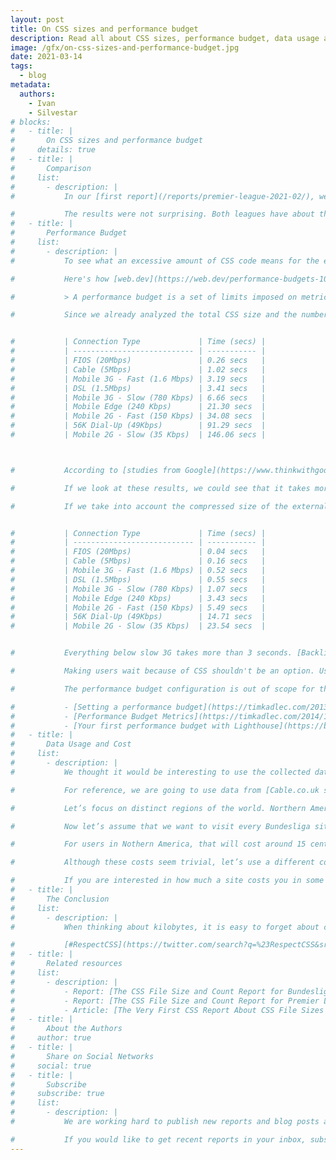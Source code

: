 ```yaml
---
layout: post
title: On CSS sizes and performance budget
description: Read all about CSS sizes, performance budget, data usage and costs in Bundesliga sites.
image: /gfx/on-css-sizes-and-performance-budget.jpg
date: 2021-03-14
tags:
  - blog
metadata:
  authors:
    - Ivan
    - Silvestar
# blocks:
#   - title: |
#       On CSS sizes and performance budget
#     details: true
#   - title: |
#       Comparison
#     list:
#       - description: |
#           In our [first report](/reports/premier-league-2021-02/), we looked at CSS file size and file count in Premier League sites. We felt we couldn’t get all the answers by analyzing just one league, so we decided to create a report of another one—this time, we choose [Bundesliga](/reports/bundesliga-2021-03/).

#           The results were not surprising. Both leagues have about the same amount of CSS code – an excessive amount.
#   - title: |
#       Performance Budget
#     list:
#       - description: |
#           To see what an excessive amount of CSS code means for the end-user, let’s make a Bundesliga performance budget test. Performance budget usually includes HTML, JS, Images, Video, and Fonts, but since this site is dedicated to CSS, we will focus on CSS alone.

#           Here's how [web.dev](https://web.dev/performance-budgets-101/) defines the performance budget:

#           > A performance budget is a set of limits imposed on metrics that affect site performance. This could be the total size of a page, the time it takes to load on a mobile network, or even the number of HTTP requests that are sent. Defining a budget helps get the web performance conversation started. It serves as a point of reference for making decisions about design, technology, and adding features.

#           Since we already analyzed the total CSS size and the number of CSS files, let's see how much time it usually takes to load the CSS code. We are going to use the average amount of external CSS code in Bundesliga sites, ~639KB, with a [Performance budget](https://www.performancebudget.io/) app to determine how much time it takes to load this amount of CSS data. The results are shown in the following table.


#           | Connection Type             | Time (secs) |
#           | --------------------------- | ----------- |
#           | FIOS (20Mbps)               | 0.26 secs   |
#           | Cable (5Mbps)               | 1.02 secs   |
#           | Mobile 3G - Fast (1.6 Mbps) | 3.19 secs   |
#           | DSL (1.5Mbps)               | 3.41 secs   |
#           | Mobile 3G - Slow (780 Kbps) | 6.66 secs   |
#           | Mobile Edge (240 Kbps)      | 21.30 secs  |
#           | Mobile 2G - Fast (150 Kbps) | 34.08 secs  |
#           | 56K Dial-Up (49Kbps)        | 91.29 secs  |
#           | Mobile 2G - Slow (35 Kbps)  | 146.06 secs |



#           According to [studies from Google](https://www.thinkwithgoogle.com/marketing-strategies/app-and-mobile/mobile-page-speed-new-industry-benchmarks/), 3-5 seconds is the critical period when bounce rate starts to increase drastically, and that is for the whole page with all assets.

#           If we look at these results, we could see that it takes more than 6 seconds on slow 3G to load the average external CSS code in Bundesliga sites. Even DSL and fast 3G connections would take 3 seconds to load the CSS.

#           If we take into account the compressed size of the external CSS size, ~103KB, we get the following results:


#           | Connection Type             | Time (secs) |
#           | --------------------------- | ----------- |
#           | FIOS (20Mbps)               | 0.04 secs   |
#           | Cable (5Mbps)               | 0.16 secs   |
#           | Mobile 3G - Fast (1.6 Mbps) | 0.52 secs   |
#           | DSL (1.5Mbps)               | 0.55 secs   |
#           | Mobile 3G - Slow (780 Kbps) | 1.07 secs   |
#           | Mobile Edge (240 Kbps)      | 3.43 secs   |
#           | Mobile 2G - Fast (150 Kbps) | 5.49 secs   |
#           | 56K Dial-Up (49Kbps)        | 14.71 secs  |
#           | Mobile 2G - Slow (35 Kbps)  | 23.54 secs  |


#           Everything below slow 3G takes more than 3 seconds. [Backlinko's analysis](https://backlinko.com/page-speed-stats#load-time-and-compression-level) shows that not all compression is good, and it may not achieve optimal and desired results. Although that analysis is out of the scope of this article, it is worth noting that _“pages that compress 60%-80% of their files perform the worst”_.

#           Making users wait because of CSS shouldn't be an option. Users leave sites [for various reasons](https://www.resourcetechniques.co.uk/news/seo/10-reasons-why-users-leave-your-website-in-10-seconds-101189). The number one reason is slow loading. To limit the size of your CSS code, you could set the performance budget for your project. It could help developers write less CSS code that is reusable and maintainable.

#           The performance budget configuration is out of scope for this article, but you could learn more at the following links:

#           - [Setting a performance budget](https://timkadlec.com/2013/01/setting-a-performance-budget/)
#           - [Performance Budget Metrics](https://timkadlec.com/2014/11/performance-budget-metrics/)
#           - [Your first performance budget with Lighthouse](https://bitsofco.de/your-first-performance-budget-with-lighthouse/)
#   - title: |
#       Data Usage and Cost
#     list:
#       - description: |
#           We thought it would be interesting to use the collected data to discover how much the CSS code would cost in various countries.

#           For reference, we are going to use data from [Cable.co.uk site](https://www.cable.co.uk/mobiles/worldwide-data-pricing/).

#           Let’s focus on distinct regions of the world. Northern America has the most expensive data plans, with almost $15 per GB. Oceania, the Caribbean, Sub-Sarahan Africa, and South America follow with more than $5 per GB. Northern Africa, CIS (former USSR), and Asia (ex. near east) are the cheapest regions.

#           Now let’s assume that we want to visit every Bundesliga site, including the site of Bundesliga itself. The sum of uncompressed CSS code for these sites is around ~12MB.

#           For users in Nothern America, that will cost around 15 cents. For users in Nothern Africa, that will cost about 3 cents.

#           Although these costs seem trivial, let’s use a different context here. 12MB is 1.17% of the 1GB, which means that you users will spend ~1% of their data plans to download CSS alone for these sites. We don’t think that is trivial.

#           If you are interested in how much a site costs you in some countries, you can check it out at  [whatdoesmysitecost.com](https://whatdoesmysitecost.com/).
#   - title: |
#       The Conclusion
#     list:
#       - description: |
#           When thinking about kilobytes, it is easy to forget about costs and loading time. But every kilobyte counts. We should aspire to strip every single byte wherever possible. We are enthusiastic about CSS, and we would be happy to see more developers take more care about CSS code itself.

#           [#RespectCSS](https://twitter.com/search?q=%23RespectCSS&src=typed_query)
#   - title: |
#       Related resources
#     list:
#       - description: |
#           - Report: [The CSS File Size and Count Report for Bundesliga sites](/reports/bundesliga-2021-03/)
#           - Report: [The CSS File Size and Count Report for Premier League sites](/reports/premier-league-2021-02/)
#           - Article: [The Very First CSS Report About CSS File Sizes and File Count](/blog/the-very-first-css-report-about-css-file-sizes-and-file-count/)
#   - title: |
#       About the Authors
#     author: true
#   - title: |
#       Share on Social Networks
#     social: true
#   - title: |
#       Subscribe
#     subscribe: true
#     list:
#       - description: |
#           We are working hard to publish new reports and blog posts as soon as possible.

#           If you would like to get recent reports in your inbox, subscribe here!
---
```

